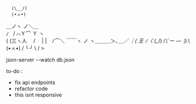 
      (\__/)
      (•ㅅ•)      
   ＿ノヽ ノ＼＿      
`/　`/ ⌒Ｙ⌒ Ｙ ヽ     
(  (三ヽ人　 /　 |
|　ﾉ⌒＼ ￣￣ヽ  ノ
ヽ＿＿＿＞､＿_／
   ｜( 王 ﾉ〈   (\__/)
   /ﾐ`ー ― 彡\  (•ㅅ•)
  / ╰     ╯  \ /    \> 


  
json-server --watch db.json

to-do : 
 - fix api endpoints
 - refactor code 
 - this isnt responsive